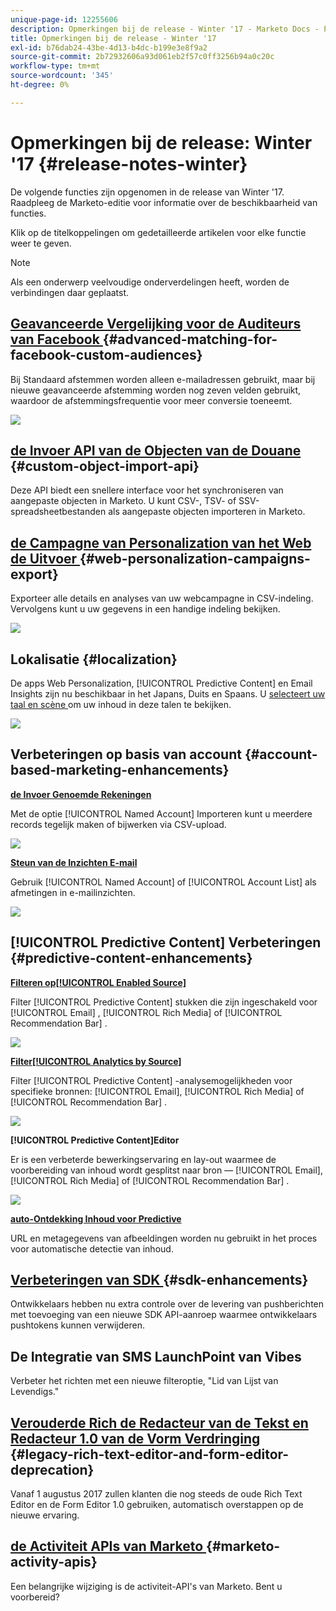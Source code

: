 ```yaml
---
unique-page-id: 12255606
description: Opmerkingen bij de release - Winter '17 - Marketo Docs - Productdocumentatie
title: Opmerkingen bij de release - Winter '17
exl-id: b76dab24-43be-4d13-b4dc-b199e3e8f9a2
source-git-commit: 2b72932606a93d061eb2f57c0ff3256b94a0c20c
workflow-type: tm+mt
source-wordcount: '345'
ht-degree: 0%

---
```


# Opmerkingen bij de release: Winter &#39;17 {#release-notes-winter}

De volgende functies zijn opgenomen in de release van Winter &#39;17. Raadpleeg de Marketo-editie voor informatie over de beschikbaarheid van functies.

Klik op de titelkoppelingen om gedetailleerde artikelen voor elke functie weer te geven.

>[!NOTE]
>
>Als een onderwerp veelvoudige onderverdelingen heeft, worden de verbindingen daar geplaatst.

## [ Geavanceerde Vergelijking voor de Auditeurs van Facebook ](/help/marketo/product-docs/demand-generation/ad-network-integrations/add-facebook-custom-audiences-as-a-launchpoint-service.md) {#advanced-matching-for-facebook-custom-audiences}

Bij Standaard afstemmen worden alleen e-mailadressen gebruikt, maar bij nieuwe geavanceerde afstemming worden nog zeven velden gebruikt, waardoor de afstemmingsfrequentie voor meer conversie toeneemt.

![](assets/fb-custom-audiences-schebsches.png)

## [ de Invoer API van de Objecten van de Douane ](https://developers.marketo.com/rest-api/lead-database/custom-objects/) {#custom-object-import-api}

Deze API biedt een snellere interface voor het synchroniseren van aangepaste objecten in Marketo. U kunt CSV-, TSV- of SSV-spreadsheetbestanden als aangepaste objecten importeren in Marketo.

## [ de Campagne van Personalization van het Web de Uitvoer ](/help/marketo/product-docs/web-personalization/working-with-web-campaigns/export-web-campaign-data.md) {#web-personalization-campaigns-export}

Exporteer alle details en analyses van uw webcampagne in CSV-indeling. Vervolgens kunt u uw gegevens in een handige indeling bekijken.

![](assets/web-personalization-csv-download-hand.png)

## Lokalisatie {#localization}

De apps Web Personalization, [!UICONTROL Predictive Content] en Email Insights zijn nu beschikbaar in het Japans, Duits en Spaans. U [ selecteert uw taal en scène ](/help/marketo/product-docs/administration/settings/select-your-language-locale-and-time-zone.md) om uw inhoud in deze talen te bekijken.

![](assets/japanese-web-personalization.png)

## Verbeteringen op basis van account {#account-based-marketing-enhancements}

**[de Invoer Genoemde Rekeningen](/help/marketo/product-docs/target-account-management/target/named-accounts/import-named-accounts.md)**

Met de optie [!UICONTROL Named Account] Importeren kunt u meerdere records tegelijk maken of bijwerken via CSV-upload.

![](assets/inatwo.png)

**[Steun van de Inzichten E-mail](/help/marketo/product-docs/reporting/email-insights/filtering-in-email-insights.md)**

Gebruik [!UICONTROL Named Account] of [!UICONTROL Account List] als afmetingen in e-mailinzichten.

![](assets/ei.png)

## [!UICONTROL Predictive Content] Verbeteringen {#predictive-content-enhancements}

**[Filteren op[!UICONTROL Enabled Source]](/help/marketo/product-docs/predictive-content/working-with-predictive-content/understanding-predictive-content.md)**

Filter [!UICONTROL Predictive Content] stukken die zijn ingeschakeld voor [!UICONTROL Email] , [!UICONTROL Rich Media] of [!UICONTROL Recommendation Bar] .

![](assets/predictive-content-enabled-source.png)

**[Filter[!UICONTROL Analytics by Source]](/help/marketo/product-docs/predictive-content/working-with-predictive-content/understanding-predictive-content.md)**

Filter [!UICONTROL Predictive Content] -analysemogelijkheden voor specifieke bronnen: [!UICONTROL Email], [!UICONTROL Rich Media] of [!UICONTROL Recommendation Bar] .

![](assets/predictive-content-analytics-by-source.png)

**[!UICONTROL Predictive Content]Editor**

Er is een verbeterde bewerkingservaring en lay-out waarmee de voorbereiding van inhoud wordt gesplitst naar bron — [!UICONTROL Email], [!UICONTROL Rich Media] of [!UICONTROL Recommendation Bar] .

![](assets/predictive-content-editor.png)

**[auto-Ontdekking Inhoud voor Predictive](/help/marketo/product-docs/predictive-content/getting-started/enable-content-discovery.md)**

URL en metagegevens van afbeeldingen worden nu gebruikt in het proces voor automatische detectie van inhoud.

## [ Verbeteringen van SDK ](https://developers.marketo.com/mobile/) {#sdk-enhancements}

Ontwikkelaars hebben nu extra controle over de levering van pushberichten met toevoeging van een nieuwe SDK API-aanroep waarmee ontwikkelaars pushtokens kunnen verwijderen.

## De Integratie van SMS LaunchPoint van Vibes

Verbeter het richten met een nieuwe filteroptie, &quot;Lid van Lijst van Levendigs.&quot;

## [ Verouderde Rich de Redacteur van de Tekst en Redacteur 1.0 van de Vorm Verdringing ](https://nation.marketo.com/docs/DOC-4315) {#legacy-rich-text-editor-and-form-editor-deprecation}

Vanaf 1 augustus 2017 zullen klanten die nog steeds de oude Rich Text Editor en de Form Editor 1.0 gebruiken, automatisch overstappen op de nieuwe ervaring.

## [ de Activiteit APIs van Marketo ](https://developers.marketo.com/blog/important-change-activity-records-marketo-apis/) {#marketo-activity-apis}

Een belangrijke wijziging is de activiteit-API&#39;s van Marketo. Bent u voorbereid?
